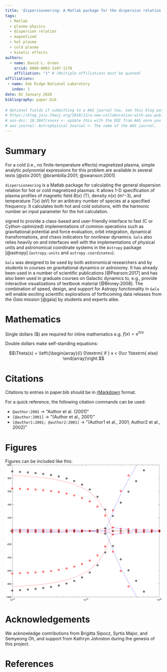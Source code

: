 ```yaml
---
title: 'dispersioneering: A Matlab package for the dispersion relation of magnetized plasmas'
tags:
  - Matlab
  - plasma physics
  - dispersion relation
  - magnetized
  - hot plasma
  - cold plasma
  - kinetic effects
authors:
  - name: David L. Green
    orcid: 0000-0003-3107-1170
    affiliation: "1" # (Multiple affiliations must be quoted)
affiliations:
 - name: Oak Ridge National Laboratory
   index: 1
date: 02 January 2020
bibliography: paper.bib

# Optional fields if submitting to a AAS journal too, see this blog post:
# https://blog.joss.theoj.org/2018/12/a-new-collaboration-with-aas-publishing
# aas-doi: 10.3847/xxxxx <- update this with the DOI from AAS once you know it.
# aas-journal: Astrophysical Journal <- The name of the AAS journal.
---
```


# Summary

For a cold (i.e., no finite-temperature effects) magnetized plasma, simple analytic polynomial expressions for this problem are available in several texts [@stix:2001; @brambilla:2001; @swanson:2001]

``dispersioneering`` is a Matlab package for calculating the general dispersion relation for hot or cold magnetized plasmas. It allows 1-D specification of plasma profiles of magnetic field $B(x)$ (T), density $n(x)$ (m^-3), and temperature $T(x)$ (eV) for an aribtrary number of species at a specified frequency. It calculates both hot and cold solutions, with the harmonic number an input parameter for the hot calculation. 

signed to provide a class-based and user-friendly interface to fast (C or
Cython-optimized) implementations of common operations such as gravitational
potential and force evaluation, orbit integration, dynamical transformations,
and chaos indicators for nonlinear dynamics. ``Gala`` also relies heavily on and
interfaces well with the implementations of physical units and astronomical
coordinate systems in the ``Astropy`` package [@astropy] (``astropy.units`` and
``astropy.coordinates``).

``Gala`` was designed to be used by both astronomical researchers and by
students in courses on gravitational dynamics or astronomy. It has already been
used in a number of scientific publications [@Pearson:2017] and has also been
used in graduate courses on Galactic dynamics to, e.g., provide interactive
visualizations of textbook material [@Binney:2008]. The combination of speed,
design, and support for Astropy functionality in ``Gala`` will enable exciting
scientific explorations of forthcoming data releases from the *Gaia* mission
[@gaia] by students and experts alike.

# Mathematics

Single dollars ($) are required for inline mathematics e.g. $f(x) = e^{\pi/x}$

Double dollars make self-standing equations:

$$\Theta(x) = \left\{\begin{array}{l}
0\textrm{ if } x < 0\cr
1\textrm{ else}
\end{array}\right.$$


# Citations

Citations to entries in paper.bib should be in
[rMarkdown](http://rmarkdown.rstudio.com/authoring_bibliographies_and_citations.html)
format.

For a quick reference, the following citation commands can be used:
- `@author:2001`  ->  "Author et al. (2001)"
- `[@author:2001]` -> "(Author et al., 2001)"
- `[@author1:2001; @author2:2001]` -> "(Author1 et al., 2001; Author2 et al., 2002)"

# Figures

Figures can be included like this: ![Test figure.](figures/output1.png)

# Acknowledgements

We acknowledge contributions from Brigitta Sipocz, Syrtis Major, and Semyeong
Oh, and support from Kathryn Johnston during the genesis of this project.

# References
